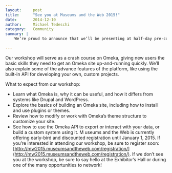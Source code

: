 ```yaml
---
layout:     post
title:      "See you at Museums and the Web 2015!"
date:       2014-12-10
author:     Michael Tedeschi
category:   Community
summary: |
    We’re proud to announce that we’ll be presenting at half-day pre-conference workshop at next year’s [Museums and the Web](http://mw2015.museumsandtheweb.com/) conference, hosted in the wonderful “Windy City.”

---
```


Our workshop will serve as a crash course on Omeka, giving new users the basic skills they need to get an Omeka site up-and-running quickly. We’ll also explain some of the advance features of the platform, like using the built-in API for developing your own, custom projects.

What to expect from our workshop:

* Learn what Omeka is, why it can be useful, and how it differs from systems like Drupal and WordPress.
* Explore the basics of building an Omeka site, including how to install and use plugins or themes.
* Review how to modify or work with Omeka’s theme structure to customize your site.
* See how to use the Omeka API to export or interact with your data, or build a custom system using it.
M
useums and the Web is currently offering early-bird and discounted registration until January 1, 2015. If you’re interested in attending our workshop, be sure to register soon: [http://mw2015.museumsandtheweb.com/registration/](http://mw2015.museumsandtheweb.com/registration/). If we don’t see you at the workshop, be sure to say hello at the Exhibitor’s Hall or during one of the many opportunities to network!